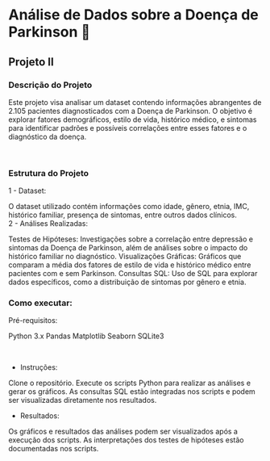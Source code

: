# Análise de Dados sobre a Doença de Parkinson 🧠

## Projeto II

### Descrição do Projeto
Este projeto visa analisar um dataset contendo informações abrangentes de 2.105 pacientes diagnosticados com a Doença de Parkinson. O objetivo é explorar fatores demográficos, estilo de vida, histórico médico, e sintomas para identificar padrões e possíveis correlações entre esses fatores e o diagnóstico da doença.

<br>

### Estrutura do Projeto
1 - Dataset:

O dataset utilizado contém informações como idade, gênero, etnia, IMC, histórico familiar, presença de sintomas, entre outros dados clínicos.
<br>
2 - Análises Realizadas:

Testes de Hipóteses: Investigações sobre a correlação entre depressão e sintomas da Doença de Parkinson, além de análises sobre o impacto do histórico familiar no diagnóstico.
Visualizações Gráficas: Gráficos que comparam a média dos fatores de estilo de vida e histórico médico entre pacientes com e sem Parkinson.
Consultas SQL: Uso de SQL para explorar dados específicos, como a distribuição de sintomas por gênero e etnia.
<br>

### Como executar:
Pré-requisitos:

Python 3.x
Pandas
Matplotlib
Seaborn
SQLite3

<br>

- Instruções:

Clone o repositório.
Execute os scripts Python para realizar as análises e gerar os gráficos.
As consultas SQL estão integradas nos scripts e podem ser visualizadas diretamente nos resultados.
<br>

- Resultados:

Os gráficos e resultados das análises podem ser visualizados após a execução dos scripts.
As interpretações dos testes de hipóteses estão documentadas nos scripts.
<br>
